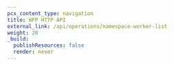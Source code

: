 ```yaml
---
pcx_content_type: navigation
title: WFP HTTP API
external_link: /api/operations/namespace-worker-list
weight: 20
_build:
  publishResources: false
  render: never
---
```

